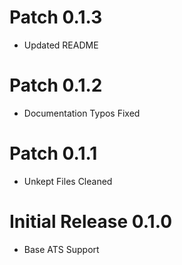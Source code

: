 # Patch 0.1.3
* Updated README
	
# Patch 0.1.2
* Documentation Typos Fixed
	
# Patch 0.1.1
* Unkept Files Cleaned	
	
# Initial Release 0.1.0
* Base ATS Support	
